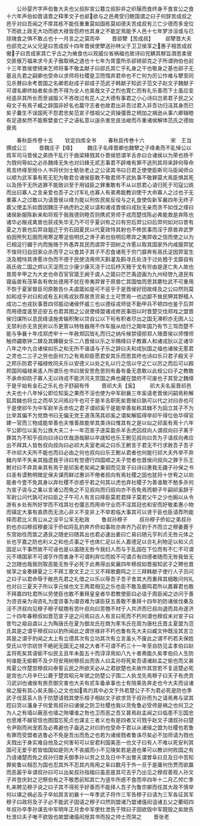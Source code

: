 <!-- { "loadSidebar": true } -->
　　公孙婴齐字声伯鲁大夫也父叔肸宣公簒立叔肸非之织屦而食终身不食宣公之食十六年声伯如晋请晋之释季文子也郤欲与之邑弗受归鲍国谓之曰子何辞苦成叔之邑乎对曰吾闻之不厚其栋不能任重重莫如国栋莫如德夫苦成叔有三亡少德而多宠位下而欲上政无大功而欲大禄皆怨府也其身之不能定焉能予人邑十七年梦涉洹或与已琼瑰食之惧不敢占也十一月言之之莫而卒
　　晋郤犫【苦成叔】
　　郤犫晋大夫也郤克之从父兄是曰苦成叔十四年晋侯使犫送孙林父于卫卫侯享之惠子相苦成叔傲子曰苦成家其亡乎古之为飨食也以观威仪省祸福也故诗曰兕觵其觩旨酒思柔彼交匪傲万福来求今夫子傲取祸之道也十七年为胥童所杀郤锜郤克之子所谓驹伯也前十三年晋侯使锜来乞师将事不敬孟献子曰郤氏其亡乎礼身之干也敬身之基也郤子无基且先君之嗣卿也受命以求师将社稷是卫而惰弃君命也不亡何为厉公作难与犫至同见杀賛曰余考晋国之名卿若赵成子郤成子范武子韩献子知武子范文子赵文子魏献子可谓名卿终始者矣余悉不得为全人也美哉文子之烈也寛仁而有礼乐善而下士虽应变经逺非其所长而至诚服义不吝改过有芘人之大德有事君之小心诗曰岂弟君子民之父母文子有焉子臧之辞国非好名也葢守志者也故君出非吾过君入非吾功归洁其身而巳矣子囊生不误国死不怨君忠矣范宣子借祖父之资操彊晋之柄加之揖逊从事六卿辑睦有足道矣然不能察嬖妾亡子之诬私意以逞杀害忠良法峻而币重诸侯解体范氏之德始衰焉






　　春秋臣传卷十五
　　钦定四库全书
　　春秋臣传巻十六　　　　　宋　王当　撰成公三
　　晋魏庄子【绛】
　　魏庄子名绛晋卿也魏犫之子绛勇而不乱悼公以爲军司马晋侯之弟扬干乱行于曲梁綘戮其仆晋侯怒谓羊舌赤曰合诸侯以为荣也扬干为戮何辱如之必杀魏绛无失也对曰綘无贰志事君不辟难有罪不逃刑其将来辞何辱命焉言终绛至授仆人书将伏剑士鲂张老止之公读其书曰日君乏使使臣斯司马臣闻师众以顺为武军事有死无犯为敬君合诸侯臣敢不敬君师不武执事不敬罪莫大焉臣惧其死以及扬干无所逃罪不能致训至于用钺臣之罪重敢有不从以怒君心请归死于司寇公跣而出曰寡人之言亲爱也吾子之讨军礼也寡人有弟弗能教训使干大命寡人之过也子无重寡人之过敢以为请晋侯以绛为能以刑佐民矣反役与之礼食使佐新军襄四年无终子嘉父使孟乐如晋因魏庄子纳虎豹之皮以请和诸戎晋侯曰戎狄无亲而贪不如伐之绛曰诸侯新服陈新来和将观于我我德则睦否则携贰劳师于戎而楚伐陈必弗能救是弃陈也诸华必叛戎禽兽也获戎失华无乃不可乎夏训有之曰有穷后羿公曰后羿何如对曰昔有夏之方衰也后羿自鉏迁于穷石因夏民以代夏政恃其射也不修民事而淫于原兽弃武罗伯因熊髠尨圉而用寒浞寒浞伯明氏之谗子弟也伯明后寒弃之夷羿收之信而使之以为已相浞行媚于内而施赂于外愚弄其民而虞羿于田树之诈慝以取其国家外内咸服羿犹不悛将归自田家众杀而亨之以食其子其子不忍食诸死于穷门靡奔有鬲氏浞因羿室生浇及豷恃其谗慝诈伪而不德于民使浇用师灭斟灌及斟寻氏处浇于过处豷于戈靡自有鬲氏收二国之烬以灭浞而立少康少康灭浇于过后杼灭豷于戈有穷由是遂亡失人故也昔周辛甲之为大史也命百官官箴王阙于虞人之箴曰芒芒禹迹画为九州经啓九道民有寝庙兽有茂草各有攸处德用不扰在帝夷羿冒于原兽亡其国恤而思其麀牡武不可重用不恢于夏家兽臣司原敢告仆夫虞箴如是可不惩乎于是晋侯好田故绛及之公曰然则莫如和戎乎对曰和戎有五利焉戎狄荐居贵货易土土可贾焉一也边鄙不耸民狎其野穑人成功二也戎狄事晋四邻振动诸侯怀威三也以德绥戎师徒不勤甲兵不顿四也鉴于后羿而用德度逺至迩安五也君其图之公说使绛盟诸戎修民事田以时晋楚交伐郑戏之盟晋侯归谋所以息民绛请施舍输积聚以贷自公以下茍有积者尽出之国无滞积亦无困人公无禁利亦无贪民祈以币更賔以特牲器用不作车服从给行之期年国乃有节三驾而楚不能与争襄十年戍郑虎牢十一年赦郑囚皆礼而归之纳斥候禁侵掠郑人赂晋侯以师悝师触师蠲歌钟二肆及其鏄磬女乐二八晋侯以乐之半赐绛曰子教寡人和诸戎狄以正诸华八年之中九合诸侯如乐之和无所不谐请与子乐之辞曰夫和戎狄国之福也诸侯无慝君之灵也二三子之劳也臣何力之有焉抑臣愿君安其乐而思其终也诗曰乐只君子殿天子之邦乐防君子福禄攸同夫乐以安德义以处之礼以行之信以守之仁以厉之而后可以殿邦国同福禄来逺人所谓乐也书曰居安思危思则有备有备无患敢以此规公曰子之教敢不承命抑防子寡人无以待戎不能济河夫赏国之典也藏在盟府不可废也子其受之魏绛于是乎始有金石之乐礼也子舒嗣有传
　　晋祁大夫【奚】
　　祁大夫名奚晋祁邑大夫也十八年悼公即位知奚之果而不淫也使为中军尉襄三年奚请老晋侯问嗣焉称解狐其雠也将立之而卒又问焉曰午也可于是羊舌职死矣晋侯曰孰可以代之对曰赤也可于是使祁午为中军尉羊舌赤佐之君子谓祁奚于是能举善矣称其雠不为謟立其子不为比举其偏不为党商书曰无偏无党王道荡荡其祁奚之谓矣解狐得举祁午得位伯华得官建一官而三物成能举善也夫惟善故能举其类诗曰惟其有之是以似之祁奚有焉十六年平公即位以奚为公族大夫二十一年范宣子逐栾盈杀羊舌虎囚叔向人谓叔向曰子离于罪其为不知乎叔向曰诗曰优哉游哉聊以卒歳知也乐王鲋见叔向曰吾为子请叔向弗应出不拜其人皆咎叔向叔向曰必祁大夫室老闻之曰乐王鲋言于君无不行求赦吾子吾子不许祁大夫所不能也而曰必由之何也叔向曰乐王鲋从君者也何能行祁大夫外举不弃雠内举不失亲其独遗我乎诗曰有觉德行四国顺之夫子觉者也晋侯问叔向之罪于乐王鲋对曰不弃其亲其有焉于是祁奚老矣闻之乗驲而见宣子曰诗曰惠我无疆子孙保之书曰圣有谟勲明徴定保夫谋而鲜过惠训不倦者叔向有焉社稷之固也犹将十世宥之以劝能者今壹不免其身以弃社稷不亦惑乎若之何其以虎也弃社稷子为善谁敢不勉多杀何为宣子说与之乗以言诸公而免之不见叔向而归叔向亦不告免焉而朝子午嗣祁奚辞于军尉公问代孰可对曰臣之子午可人有言曰择臣莫若君择子莫若父午之少也婉以从令游有乡处有所好学而不戏其壮也彊志而用命守业而不淫其冠也和安而好敬柔惠小物而镇定大事有直质而无流心非义不变非上不举若临大事其可以贤于臣也臣请荐所能择而君比义焉公从之没平公军无秕政
　　鲁叔孙穆子
　　叔孙穆子侨如之弟叔孙豹也亦曰穆叔穆姜淫于侨如将乱豹奔齐侨如事败亦奔齐乃召豹于齐而立之穆姜薨于东宫始徃而筮之遇艮之随史曰随其出也君必速出姜曰亡易曰随元亨利贞无咎元体之长也亨嘉之防也利义之和也贞事之干也体仁足以长人嘉德足以合礼利物足以和义贞固足以干事然故不可诬也是以虽随无咎今我妇人而与于乱固在下位而有不仁不可谓元不靖国家不可谓亨作而害身不可谓利弃位而姣不可谓贞有四德者随而无咎我皆无之岂随也哉我则取恶能无咎乎必死于此弗得出矣襄四年穆叔如晋报知武子之聘也晋侯享之金奏肆夏之三不拜工歌文王之三又不拜歌鹿鸣之三三拜韩献子使行人子员问之曰子以君命辱于敝邑先君之礼借之以乐以辱吾子吾子舍其大而重拜其细敢问何礼也对曰三夏天子所以享元侯也文王两君相见之乐也臣不敢及鹿鸣君所以嘉寡君也敢不拜嘉四牡君所以劳使臣也敢不重拜皇皇者华君教使臣曰必谘于周臣闻之访问于善为咨咨亲为询咨礼为度咨事为诹咨难为谋臣获五善敢不重拜十四年豹防诸侯伐秦及泾不济叔向见穆子穆子赋匏有苦叶叔向曰苦匏不材于人共济而巳叔向退而具舟遂济二十四年春穆叔如晋范宣子逆之问焉曰古人有言曰死而不朽何谓也穆叔未对宣子曰昔匄之祖自虞以上为陶唐氏在夏为御龙氏在商为豕韦氏在周为唐杜氏晋主夏盟为范氏其是之谓乎穆叔曰以豹所闻此之谓世禄非不朽也鲁有先大夫曰臧文仲既没其言立其是之谓乎豹闻之太上有立德其次有立功其次有立言虽乆不废此之谓不朽若夫保姓受氏以守宗祊世不絶祀无国无之禄之大者不可谓不朽三十一年至自防见孟孝伯曰赵孟将死矣其语偷不似民主且年未盈五十而谆谆焉如八九十者弗能久矣孝伯曰人生防何谁能无偷朝不及夕将安用树穆叔出而告人曰孟孙将死矣吾语诸赵孟之偷也而又甚焉夏公作楚宫穆叔曰泰誓云民之所欲天必从之君欲楚也夫故作其宫若不复适楚必死是宫也六月辛巳公薨于楚宫昭元年虢之防楚公子围二人执戈先焉穆子曰天子有虎贲习武训也诸侯有旅贲御灾害也大夫有贰车备承事也士有陪乘告奔走也今大夫而设诸侯之服有其心矣夫服心之文也如焉灼其中必文于外若楚公子不为君必死是防也季武子伐莒莒人告于防楚请戮其使乐桓子相赵文子欲求货于叔孙而为之请焉弗与梁其踁曰货以藩身子何爱焉叔孙曰诸侯之防卫社稷也我以货免鲁必受师是祸之也何卫之为人之有墙以蔽恶也墙之隙壊谁之咎也卫而恶之吾又甚焉赵孟闻之曰临患不忘国忠也思难不越官信也图国忘死贞也谋主三者义也有是四者又可戮乎赵文子谓叔孙曰楚令尹刚而尚宠若及必弗避也子盍逃之对曰豹也受命于君以从诸侯之盟为社稷也若鲁有罪而受盟者逃鲁必不免是吾出而危之也若为诸侯戮者鲁诛尽矣必不加师请为戮也夫戮出于身实难自他及之何害茍可以安君利国美恶一也文子曰有人不难以死安利其国可无爱乎若皆恤国如是则大不丧威而小不见陵矣若是道也果可以教训何败国之有乃请诸楚而免之叔孙归曽夭御季孙以劳之旦及日中不出曽夭谓曽阜曰旦及日中吾知罪矣鲁以相忍为国也忍其外不忍其内焉用之阜曰数月于外一旦于是庸何伤贾而欲赢而恶嚣乎阜谓叔孙曰可以出矣叔孙指楹曰虽恶是其可去乎乃出见之穆叔善观人孙文子并登庆封之汜祭伯有之不敬悉前知其亡为竖牛所惑不食而卒四年十二月乙邜亡季札来聘见穆子说之曰子其不得死乎好善而不能择人吾子为鲁宗卿而任其大政不慎举何以堪之祸必及子卒如其言初襄十一年季武子将作三军告穆子曰请为三军各征其军穆子曰政将及子子必不能武子固请之穆子曰然则盟诸乃盟诸僖闳诅诸五父之衢昭四年叔孙卒季孙谋去中军明年正月舍中军使杜泄告于殡曰子固欲毁中军既毁之矣故告杜泄曰夫子唯不欲毁也故盟诸僖闳授其书而投之帅士而哭之
　　晋张老
